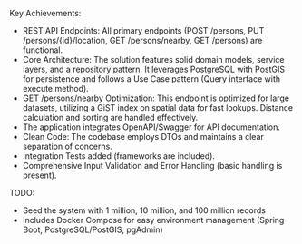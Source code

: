 Key Achievements:

- REST API Endpoints: All primary endpoints (POST /persons, PUT /persons/{id}/location, GET /persons/nearby, GET /persons) are functional.
- Core Architecture: The solution features solid domain models, service layers, and a repository pattern. It leverages PostgreSQL with PostGIS for persistence and follows a Use Case pattern (Query interface with execute method).
- GET /persons/nearby Optimization: This endpoint is optimized for large datasets, utilizing a GiST index on spatial data for fast lookups. Distance calculation and sorting are handled effectively.
- The application integrates OpenAPI/Swagger for API documentation.
- Clean Code: The codebase employs DTOs and maintains a clear separation of concerns.
- Integration Tests added (frameworks are included).
- Comprehensive Input Validation and Error Handling (basic handling is present).

TODO:
- Seed the system with 1 million, 10 million, and 100 million records
- includes Docker Compose for easy environment management (Spring Boot, PostgreSQL/PostGIS, pgAdmin)
